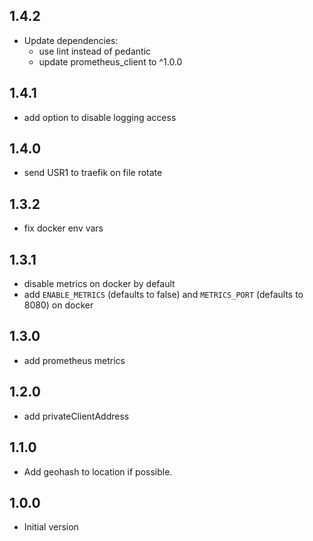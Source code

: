## 1.4.2

- Update dependencies:
  - use lint instead of pedantic
  - update prometheus_client to ^1.0.0

## 1.4.1

- add option to disable logging access

## 1.4.0

- send USR1 to traefik on file rotate

## 1.3.2

- fix docker env vars

## 1.3.1

- disable metrics on docker by default
- add `ENABLE_METRICS` (defaults to false) and `METRICS_PORT` (defaults to 8080) on docker

## 1.3.0

- add prometheus metrics

## 1.2.0

- add privateClientAddress

## 1.1.0

- Add geohash to location if possible.

## 1.0.0

- Initial version
